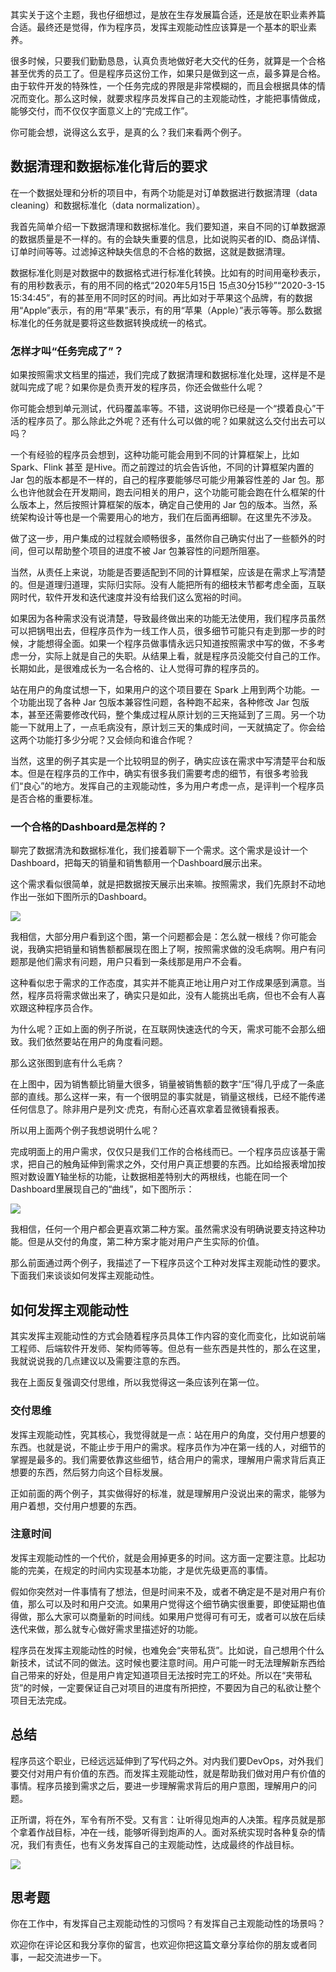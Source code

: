 其实关于这个主题，我也仔细想过，是放在生存发展篇合适，还是放在职业素养篇合适。最终还是觉得，作为程序员，发挥主观能动性应该算是一个基本的职业素养。

很多时候，只要我们勤勤恳恳，认真负责地做好老大交代的任务，就算是一个合格甚至优秀的员工了。但是程序员这份工作，如果只是做到这一点，最多算是合格。由于软件开发的特殊性，一个任务完成的界限是非常模糊的，而且会根据具体的情况而变化。那么这时候，就要求程序员发挥自己的主观能动性，才能把事情做成，能够交付，而不仅仅字面意义上的“完成工作”。

你可能会想，说得这么玄乎，是真的么？我们来看两个例子。

## 数据清理和数据标准化背后的要求

在一个数据处理和分析的项目中，有两个功能是对订单数据进行数据清理（data cleaning）和数据标准化（data normalization）。

我首先简单介绍一下数据清理和数据标准化。我们要知道，来自不同的订单数据源的数据质量是不一样的。有的会缺失重要的信息，比如说购买者的ID、商品详情、订单时间等等。过滤掉这种缺失信息的不合格的数据，这就是数据清理。

数据标准化则是对数据中的数据格式进行标准化转换。比如有的时间用毫秒表示，有的用秒数表示，有的用不同的格式“2020年5月15日 15点30分15秒”“2020-3-15 15:34:45”，有的甚至用不同时区的时间。再比如对于苹果这个品牌，有的数据用“Apple”表示，有的用“苹果”表示，有的用“苹果（Apple）”表示等等。那么数据标准化的任务就是要将这些数据转换成统一的格式。

### 怎样才叫“任务完成了”？

如果按照需求文档里的描述，我们完成了数据清理和数据标准化处理，这样是不是就叫完成了呢？如果你是负责开发的程序员，你还会做些什么呢？

你可能会想到单元测试，代码覆盖率等。不错，这说明你已经是一个“摸着良心”干活的程序员了。那么除此之外呢？还有什么可以做的呢？如果就这么交付出去可以吗？

一个有经验的程序员会想到，这种功能可能会用到不同的计算框架上，比如 Spark、Flink 甚至 是Hive。而之前蹚过的坑会告诉他，不同的计算框架内置的Jar 包的版本都是不一样的，自己的程序要能够尽可能少用兼容性差的 Jar 包。那么也许他就会在开发期间，跑去问相关的用户，这个功能可能会跑在什么框架的什么版本上，然后按照计算框架的版本，确定自己使用的 Jar 包的版本。当然，系统架构设计等也是一个需要用心的地方，我们在后面再细聊。在这里先不涉及。

做了这一步，用户集成的过程就会顺畅很多，虽然你自己确实付出了一些额外的时间，但可以帮助整个项目的进度不被 Jar 包兼容性的问题所阻塞。

当然，从责任上来说，功能是否要适配到不同的计算框架，应该是在需求上写清楚的。但是道理归道理，实际归实际。没有人能把所有的细枝末节都考虑全面，互联网时代，软件开发和迭代速度并没有给我们这么宽裕的时间。

如果因为各种需求没有说清楚，导致最终做出来的功能无法使用，我们程序员虽然可以把锅甩出去，但程序员作为一线工作人员，很多细节可能只有走到那一步的时候，才能想得全面。如果一个程序员做事情永远只知道按照需求中写的做，不多考虑一分，实际上就是自己的失职。从结果上看，就是程序员没能交付自己的工作。长期如此，是很难成长为一名合格的、让人觉得可靠的程序员的。

站在用户的角度试想一下，如果用户的这个项目要在 Spark 上用到两个功能。一个功能出现了各种 Jar 包版本兼容性问题，各种跑不起来，各种修改 Jar 包版本，甚至还需要修改代码，整个集成过程从原计划的三天拖延到了三周。另一个功能一下就用上了，一点毛病没有，原计划三天的集成时间，一天就搞定了。你会给这两个功能打多少分呢？又会倾向和谁合作呢？

当然，这里的例子其实是一个比较明显的例子，确实应该在需求中写清楚平台和版本。但是在程序员的工作中，确实有很多我们需要考虑的细节，有很多考验我们“良心”的地方。发挥自己的主观能动性，多为用户考虑一点，是评判一个程序员是否合格的重要标准。

### 一个合格的Dashboard是怎样的？

聊完了数据清洗和数据标准化，我们接着聊下一个需求。这个需求是设计一个Dashboard，把每天的销量和销售额用一个Dashboard展示出来。

这个需求看似很简单，就是把数据按天展示出来嘛。按照需求，我们先原封不动地作出一张如下图所示的Dashboard。

![](https://static001.geekbang.org/resource/image/e7/61/e768fcec1e1f9bfa5e0cb5f6c0c25361.png?wh=1930*852)

我相信，大部分用户看到这个图，第一个问题都会是：怎么就一根线？你可能会说，我确实把销量和销售额都展现在图上了啊，按照需求做的没毛病啊。用户有问题那是他们需求有问题，用户只看到一条线那是用户不会看。

这种看似忠于需求的工作态度，其实并不能真正地让用户对工作成果感到满意。当然，程序员将需求做出来了，确实只是如此，没有人能挑出毛病，但也不会有人喜欢跟这种程序员合作。

为什么呢？正如上面的例子所说，在互联网快速迭代的今天，需求可能不会那么细致。我们依然要站在用户的角度看问题。

那么这张图到底有什么毛病？

在上图中，因为销售额比销量大很多，销量被销售额的数字“压”得几乎成了一条底部的直线。那么这样一来，有一个很明显的事实就是，销量这根线，已经不能传递任何信息了。除非用户是列文·虎克，有耐心还喜欢拿着显微镜看报表。

所以用上面两个例子我想说明什么呢？

完成明面上的用户需求，仅仅只是我们工作的合格线而已。一个程序员应该基于需求，把自己的触角延伸到需求之外，交付用户真正想要的东西。比如给报表增加按照对数设置Y轴坐标的功能，让数据相差特别大的两根线，也能在同一个Dashboard里展现自己的“曲线”，如下图所示：

![](https://static001.geekbang.org/resource/image/e5/5d/e5b6b055996aa9032ac1633cf65a775d.png?wh=1926*826)

我相信，任何一个用户都会更喜欢第二种方案。虽然需求没有明确说要支持这种功能。但是从交付的角度，第二种方案才能对用户产生实际的价值。

那么前面通过两个例子，我描述了一下程序员这个工种对发挥主观能动性的要求。下面我们来谈谈如何发挥主观能动性。

## 如何发挥主观能动性

其实发挥主观能动性的方式会随着程序员具体工作内容的变化而变化，比如说前端工程师、后端软件开发师、架构师等等。但总有一些东西是共性的，那么在这里，我就说说我的几点建议以及需要注意的东西。

我在上面反复强调交付思维，所以我觉得这一条应该列在第一位。

### 交付思维

发挥主观能动性，究其核心，我觉得就是一点：站在用户的角度，交付用户想要的东西。也就是说，不能止步于用户的需求。程序员作为冲在第一线的人，对细节的掌握是最多的。我们需要依靠这些细节，结合用户的需求，理解用户需求背后真正想要的东西，然后努力向这个目标发展。

正如前面的两个例子，其实做得好的标准，就是理解用户没说出来的需求，能够为用户着想，交付用户想要的东西。

### 注意时间

发挥主观能动性的一个代价，就是会用掉更多的时间。这方面一定要注意。比起功能的完美，在规定的时间内实现基本功能，才是优先级更高的事情。

假如你突然对一件事情有了想法，但是时间来不及，或者不确定是不是对用户有价值，那么可以及时和用户交流。如果用户觉得这个细节确实很重要，即使延期也值得做，那么大家可以商量新的时间线。如果用户觉得可有可无，或者可以放在后续迭代来做，那么就专心做好需求里描述好的功能。

程序员在发挥主观能动性的时候，也难免会“夹带私货”。比如说，自己想用个什么新技术，试试不同的做法。这时候也要注意时间。用户可能一时无法理解新东西给自己带来的好处，但是用户肯定知道项目无法按时完工的坏处。所以在“夹带私货”的时候，一定要保证自己对项目的进度有所把控，不要因为自己的私欲让整个项目无法完成。

## 总结

程序员这个职业，已经远远延伸到了写代码之外。对内我们要DevOps，对外我们要交付对用户有价值的东西。而发挥主观能动性，就是帮助我们做对用户有价值的事情。程序员接到需求之后，要进一步理解需求背后的用户意图，理解用户的问题。

正所谓，将在外，军令有所不受。又有言：让听得见炮声的人决策。程序员就是那个拿着作战目标，冲在一线，能够听得到炮声的人。面对系统实现时各种复杂的情况，我们有责任，也有义务发挥自己的主观能动性，达成最终的作战目标。

![](https://static001.geekbang.org/resource/image/05/43/05d3yy63efc1fec2b1d515c9af679343.png?wh=2990*1186)

## 思考题

你在工作中，有发挥自己主观能动性的习惯吗？有发挥自己主观能动性的场景吗？

欢迎你在评论区和我分享你的留言，也欢迎你把这篇文章分享给你的朋友或者同事，一起交流进步一下。